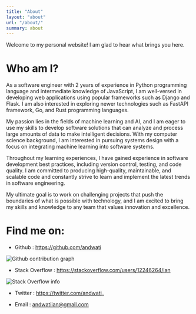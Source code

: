 ```yaml
---
title: "About"
layout: "about"
url: "/about/"
summary: about
---
```


Welcome to my personal website! I am glad to hear what brings you here.

# Who am I?

As a software engineer with 2 years of experience in Python programming language and intermediate knowledge of JavaScript, I am well-versed in developing web applications using popular frameworks such as Django and Flask. I am also interested in exploring newer technologies such as FastAPI framework, Go, and Rust programming languages.

My passion lies in the fields of machine learning and AI, and I am eager to use my skills to develop software solutions that can analyze and process large amounts of data to make intelligent decisions. With my computer science background, I am interested in pursuing systems design with a focus on integrating machine learning into software systems.

Throughout my learning experiences, I have gained experience in software development best practices, including version control, testing, and code quality. I am committed to producing high-quality, maintainable, and scalable code and constantly strive to learn and implement the latest trends in software engineering.

My ultimate goal is to work on challenging projects that push the boundaries of what is possible with technology, and I am excited to bring my skills and knowledge to any team that values innovation and excellence.

# Find me on:

- Github : https://github.com/andwati

![Github contribution graph](https://ghchart.rshah.org/andwati)

- Stack Overflow : https://stackoverflow.com/users/12246264/ian

![Stack Overflow info](https://stackoverflow-card.vercel.app/?userID=12246264&theme=solarized-light)

- Twitter : https://twitter.com/andwati_

- Email : andwatiian@gmail.com
